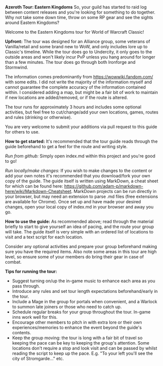 **Azeroth Tour: Eastern Kingdoms**
So, your guild has started to raid log between content releases and you're looking for something to do together. Why not take some down time, throw on some RP gear and see the sights around Eastern Kingdoms?

Welcome to the Eastern Kingdoms tour for World of Warcraft Classic!

**Upfront:**
The tour was designed for an Alliance group, some veterans of Vanilla/retail and some brand new to WoW, and only includes lore up to Classic's timeline. While the tour does go to Undercity, it only goes to the outside areas and won't likely incur PvP unless you hang around for longer than a few minutes. The tour does go through both Ironforge and Stormwind.

The information comes predominantly from https://wowwiki.fandom.com/ with some edits. I did not write the majority of the information myself and cannot guarantee the complete accuracy of the information contained within. I considered adding a map, but might be a fair bit of work to maintain if new locations are added/removed, or if the route is altered.

The tour runs for approximately 3 hours and includes some optional activities, but feel free to cut/change/add your own locations, games, routes and rules (drinking or otherwise).

You are very welcome to submit your additions via pull request to this guide for others to use.

**How to get started:**
It's recommended that the tour guide reads through the guide beforehand to get a feel for the route and writing style.

*Run from github:*
Simply open index.md within this project and you're good to go!

*Run locally/make changes:*
If you wish to make changes to the content or add your own notes it's recommended that you download/fork your own copy of the guide. The guide itself is written using MarkDown, a cheat sheet for which can be found here: https://github.com/adam-p/markdown-here/wiki/Markdown-Cheatsheet. MarkDown projects can be run directly in your browser, but may need an extension to parse .md files (free extensions are available for Chrome). Once set up and have made your desired changes, open your local copy of index.md in your browser and away you go.

**How to use the guide:**
As recommended above; read through the material briefly to start to give yourself an idea of pacing, and the route your group will take. The guide itself is very simple with an ordered list of locations to visit and a text script for each location.

Consider any optional activities and prepare your group beforehand making sure you have the required items. Also note some areas in this tour are high level, so ensure some of your members do bring their gear in case of combat.

**Tips for running the tour:**
- Suggest turning on/up the in-game music to enhance each area as you pass through.
- Introduce any rules and set tour length expectations beforehand/early in the tour.
- Include a Mage in the group for portals when convenient, and a Warlock to summon late joiners or those who need to catch up.
- Schedule regular breaks for your group throughout the tour. In-game inns work well for this.
- Encourage other members to pitch in with extra lore or their own experiences/memories to enhance the event beyond the guide's contents.
- Keep the group moving: the tour is long with a fair bit of travel so keeping the pace can be key to keeping the group's attention. Some locations don't require a stop and look visit and can be passed by whilst reading the script to keep up the pace. E.g. "To your left you'll see the city of Stromgarde..." etc.
